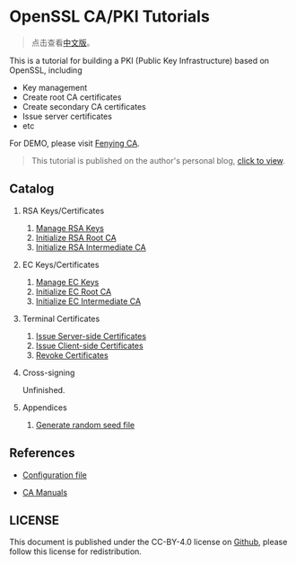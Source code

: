 # OpenSSL CA/PKI Tutorials

> 点击查看[中文版](./README_zh.md)。

This is a tutorial for building a PKI (Public Key Infrastructure) based on OpenSSL, including

- Key management
- Create root CA certificates
- Create secondary CA certificates
- Issue server certificates
- etc

For DEMO, please visit [Fenying CA](https://ca.fenying.net).

> This tutorial is published on the author's personal blog, [click to view](https://fenying.net/en/book/pki-tutorials/).

## Catalog

1. RSA Keys/Certificates
    1. [Manage RSA Keys](./en/1.1.manage-rsa-keys.md)
    2. [Initialize RSA Root CA](./en/1.2.generate-rsa-ca-root.md)
    3. [Initialize RSA Intermediate CA](./en/1.3.generate-rsa-ca-intermediate.md)

2. EC Keys/Certificates
    1. [Manage EC Keys](./en/2.1.manage-ec-keys.md)
    2. [Initialize EC Root CA](./en/2.2.generate-ec-ca-root.md)
    3. [Initialize EC Intermediate CA](./en/2.3.generate-ec-ca-intermediate.md)

3. Terminal Certificates
    1. [Issue Server-side Certificates](./en/3.1.request-server-certificate.md)
    2. [Issue Client-side Certificates](./en/3.2.request-client-certificate.md)
    3. [Revoke Certificates](./en/3.3.revoke-certificate.md)

4. Cross-signing

    Unfinished.

5. Appendices

    1. [Generate random seed file](./en/x.01-generate-random-seed-file.md)

## References

- [Configuration file](https://www.ibm.com/docs/en/ztpf/1.1.0.15?topic=gssccr-configuration-file-generating-self-signed-certificates-certificate-requests)

- [CA Manuals](https://jamielinux.com/docs/openssl-certificate-authority/create-the-root-pair.html)

## LICENSE

This document is published under the CC-BY-4.0 license on [Github](https://github.com/fenying/pki-tutorials), please follow this license for redistribution.

